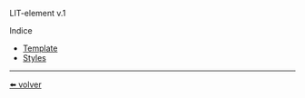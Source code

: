 LIT-element v.1

Indice

* [Template](https://github.com/VictorHugoAguilar/javascript-interview-questions-explained/blob/main/theory-lit-element/template/readme.md)
* [Styles](https://github.com/VictorHugoAguilar/javascript-interview-questions-explained/blob/main/theory-lit-element/styles/readme.md)


---
[⬅️ volver](https://github.com/VictorHugoAguilar/javascript-interview-questions-explained/blob/main/readme.md)
